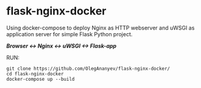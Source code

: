 # flask-nginx-docker

Using docker-compose to deploy Nginx as HTTP webserver and uWSGI as application server for simple Flask Python project.

***Browser <-> Nginx <-> uWSGI <-> Flask-app***

RUN:
```
git clone https://github.com/OlegAnanyev/flask-nginx-docker/
cd flask-nginx-docker
docker-compose up --build
```
